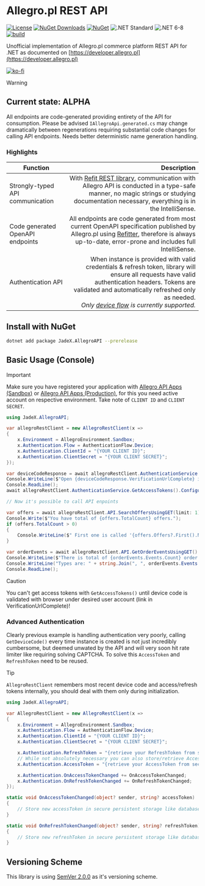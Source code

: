 # Allegro.pl REST API

[![License](https://img.shields.io/github/license/JadeX/AllegroAPI)](https://github.com/JadeX/Allegro/blob/master/LICENSE.txt)
[![NuGet Downloads](https://img.shields.io/nuget/dt/JadeX.AllegroAPI.svg)](https://www.nuget.org/packages/JadeX.AllegroAPI/)
[![NuGet](https://img.shields.io/nuget/vpre/JadeX.AllegroAPI.svg)](https://www.nuget.org/packages/JadeX.AllegroAPI/)
![.NET Standard](https://img.shields.io/badge/NETStandard-2.0/2.1-blue.svg)
![.NET 6-8](https://img.shields.io/badge/NET-6.0--8.0-purple.svg)
[![build](https://github.com/JadeX/Allegro/actions/workflows/build.yml/badge.svg)](https://github.com/JadeX/Allegro/actions/workflows/build.yml)

Unofficial implementation of Allegro.pl commerce platform REST API for .NET as documented on
[https://developer.allegro.pl](https://developer.allegro.pl)

[![ko-fi](https://ko-fi.com/img/githubbutton_sm.svg)](https://ko-fi.com/T6T01MRCA)

> [!WARNING] 
> ## Current state: ALPHA
> All endpoints are code-generated providing entirety of the API for consumption. Please be advised `IAllegroApi.generated.cs` may change dramatically between regenerations requiring substantial code changes for calling API endpoints. Needs better deterministic name generation handling.

### Highlights

| Function                         | Description  |
| -------------------------------- | -----:|
| Strongly-typed API communication | With [Refit REST library](https://github.com/reactiveui/refit), communication with Allegro API is conducted in a type-safe manner, no magic strings or studying documentation necessary, everything is in the IntelliSense. |
| Code generated OpenAPI endpoints | All endpoints are code generated from most current OpenAPI specification published by Allegro.pl using [Refitter](https://github.com/christianhelle/refitter), therefore is always up-to-date, error-prone and includes full IntelliSense. |
| Authentication API               | When instance is provided with valid credentials & refresh token, library will ensure all requests have valid authentication headers. Tokens are validated and automatically refreshed only as needed. <br> *Only [device flow](https://developer.allegro.pl/tutorials/uwierzytelnianie-i-autoryzacja-zlq9e75GdIR#device-flow) is currently supported.* |

## Install with NuGet

```sh
dotnet add package JadeX.AllegroAPI --prerelease
```

## Basic Usage (Console)
> [!IMPORTANT]
> Make sure you have registered your application with [Allegro API Apps (Sandbox)](https://apps.developer.allegro.pl.allegrosandbox.pl) or [Allegro API Apps (Production)](https://apps.developer.allegro.pl), for this you need active account on respective environment.
> Take note of `CLIENT ID` and `CLIENT SECRET`.

```csharp
using JadeX.AllegroAPI;

var allegroRestClient = new AllegroRestClient(x =>
{
    x.Environment = AllegroEnvironment.Sandbox;
    x.Authentication.Flow = AuthenticationFlow.Device;
    x.Authentication.ClientId = "{YOUR CLIENT ID}";
    x.Authentication.ClientSecret = "{YOUR CLIENT SECRET}";
});

var deviceCodeResponse = await allegroRestClient.AuthenticationService.GetDeviceCode().ConfigureAwait(false); // Don't call this very often
Console.WriteLine($"Open {deviceCodeResponse.VerificationUrlComplete} in browser and follow instructions there ... Once finished, press enter to obtain access token and call some API endpoint.");
Console.ReadLine();
await allegroRestClient.AuthenticationService.GetAccessTokens().ConfigureAwait(false); // Valid for 12 hours, need to call RefreshTokens() afterwards

// Now it's possible to call API enpoints

var offers = await allegroRestClient.API.SearchOffersUsingGET(limit: 1).ConfigureAwait(false);
Console.Write($"You have total of {offers.TotalCount} offers.");
if (offers.TotalCount > 0)
{
    Console.WriteLine($" First one is called '{offers.Offers?.First().Name}'.");
}

var orderEvents = await allegroRestClient.API.GetOrderEventsUsingGET().ConfigureAwait(false);
Console.WriteLine($"There is total of {orderEvents.Events.Count} order events:");
Console.WriteLine("Types are: " + string.Join(", ", orderEvents.Events.Select(x => x.Type.ToString())));
Console.ReadLine();
```
> [!CAUTION]
> You can't get access tokens with `GetAccessTokens()` until device code is validated with browser under desired user account (link in VerificationUrlComplete)!

### Advanced Authentication

Clearly previous example is handling authentication very poorly, calling `GetDeviceCode()` every time instance is created is not just incredibly cumbersome, but deemed unwated by the API and will very soon hit rate limiter like requiring solving CAPTCHA. To solve this `AccessToken` and `RefreshToken` need to be reused.

> [!TIP]
> `AllegroRestClient` remembers most recent device code and access/refresh tokens internally, you should deal with them only during initialization.

```csharp
using JadeX.AllegroAPI;

var AllegroRestClient = new AllegroRestClient(x =>
{
    x.Environment = AllegroEnvironment.Sandbox;
    x.Authentication.Flow = AuthenticationFlow.Device;
    x.Authentication.ClientId = "{YOUR CLIENT ID}";
    x.Authentication.ClientSecret = "{YOUR CLIENT SECRET}";

    x.Authentication.RefreshToken = "{retrieve your RefreshToken from secure persistent storage}";
    // While not absolutely necessary you can also store/retrieve AccessToken, prevents unnecessary token refresh (especially useful in testing).
    x.Authentication.AccessToken = "{retrieve your AccessToken from secure persistent storage}";

    x.Authentication.OnAccessTokenChanged += OnAccessTokenChanged;
    x.Authentication.OnRefreshTokenChanged += OnRefreshTokenChanged;
});

static void OnAccessTokenChanged(object? sender, string? accessToken)
{
    // Store new accessToken in secure persistent storage like database or user-secrets file
}

static void OnRefreshTokenChanged(object? sender, string? refreshToken)
{
    // Store new refreshToken in secure persistent storage like database or user-secrets file
}
```

## Versioning Scheme

This library is using [SemVer 2.0.0](https://semver.org/) as it's versioning scheme.
